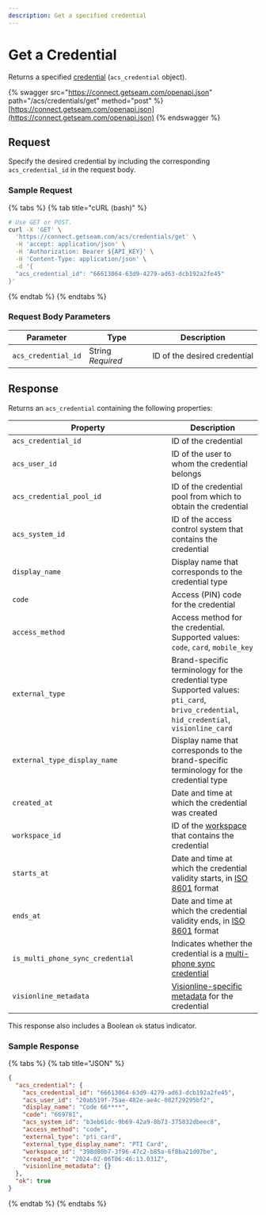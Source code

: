 ```yaml
---
description: Get a specified credential
---
```


# Get a Credential

Returns a specified [credential](../../../products/access-systems/issuing-credentials.md) (`acs_credential` object).

{% swagger src="https://connect.getseam.com/openapi.json" path="/acs/credentials/get" method="post" %}
[https://connect.getseam.com/openapi.json](https://connect.getseam.com/openapi.json)
{% endswagger %}

## Request

Specify the desired credential by including the corresponding `acs_credential_id` in the request body.

### Sample Request

{% tabs %}
{% tab title="cURL (bash)" %}
```bash
# Use GET or POST.
curl -X 'GET' \
  'https://connect.getseam.com/acs/credentials/get' \
  -H 'accept: application/json' \
  -H 'Authorization: Bearer ${API_KEY}' \
  -H 'Content-Type: application/json' \
  -d '{
  "acs_credential_id": "66613064-63d9-4279-ad63-dcb192a2fe45"
}'
```
{% endtab %}
{% endtabs %}

### Request Body Parameters

<table><thead><tr><th>Parameter</th><th width="112.33333333333331">Type</th><th>Description</th></tr></thead><tbody><tr><td><code>acs_credential_id</code></td><td>String<br><em>Required</em></td><td>ID of the desired credential</td></tr></tbody></table>

## Response

Returns an `acs_credential` containing the following properties:

<table><thead><tr><th width="306">Property</th><th>Description</th></tr></thead><tbody><tr><td><code>acs_credential_id</code></td><td>ID of the credential</td></tr><tr><td><code>acs_user_id</code></td><td>ID of the user to whom the credential belongs</td></tr><tr><td><code>acs_credential_pool_id</code></td><td>ID of the credential pool from which to obtain the credential</td></tr><tr><td><code>acs_system_id</code></td><td>ID of the access control system that contains the credential</td></tr><tr><td><code>display_name</code></td><td>Display name that corresponds to the credential type</td></tr><tr><td><code>code</code></td><td>Access (PIN) code for the credential</td></tr><tr><td><code>access_method</code></td><td>Access method for the credential. Supported values: <code>code</code>, <code>card</code>, <code>mobile_key</code></td></tr><tr><td><code>external_type</code></td><td>Brand-specific terminology for the credential type<br>Supported values: <code>pti_card</code>, <code>brivo_credential</code>, <code>hid_credential</code>, <code>visionline_card</code></td></tr><tr><td><code>external_type_display_name</code></td><td>Display name that corresponds to the brand-specific terminology for the credential type</td></tr><tr><td><code>created_at</code></td><td>Date and time at which the credential was created</td></tr><tr><td><code>workspace_id</code></td><td>ID of the <a href="../../../core-concepts/workspaces/">workspace</a> that contains the credential</td></tr><tr><td><code>starts_at</code></td><td>Date and time at which the credential validity starts, in <a href="https://www.iso.org/iso-8601-date-and-time-format.html">ISO 8601</a> format</td></tr><tr><td><code>ends_at</code></td><td>Date and time at which the credential validity ends, in <a href="https://www.iso.org/iso-8601-date-and-time-format.html">ISO 8601</a> format</td></tr><tr><td><code>is_multi_phone_sync_credential</code></td><td>Indicates whether the credential is a <a href="../../../products/mobile-access-in-development/issuing-mobile-credentials-from-an-access-control-system.md#what-are-multi-phone-sync-credentials">multi-phone sync credential</a></td></tr><tr><td><code>visionline_metadata</code></td><td><a href="get-credential.md#visionline_metadata-properties">Visionline-specific metadata</a> for the credential</td></tr></tbody></table>

This response also includes a Boolean `ok` status indicator.

### Sample Response

{% tabs %}
{% tab title="JSON" %}
```json
{
  "acs_credential": {
    "acs_credential_id": "66613064-63d9-4279-ad63-dcb192a2fe45",
    "acs_user_id": "20ab519f-75ae-482e-ae4c-082f29295bf2",
    "display_name": "Code 66****",
    "code": "669781",
    "acs_system_id": "b3eb61dc-9b69-42a9-8b73-375832dbeec8",
    "access_method": "code",
    "external_type": "pti_card",
    "external_type_display_name": "PTI Card",
    "workspace_id": "398d80b7-3f96-47c2-b85a-6f8ba21d07be",
    "created_at": "2024-02-06T06:46:13.031Z",
    "visionline_metadata": {}
  },
  "ok": true
}
```
{% endtab %}
{% endtabs %}
